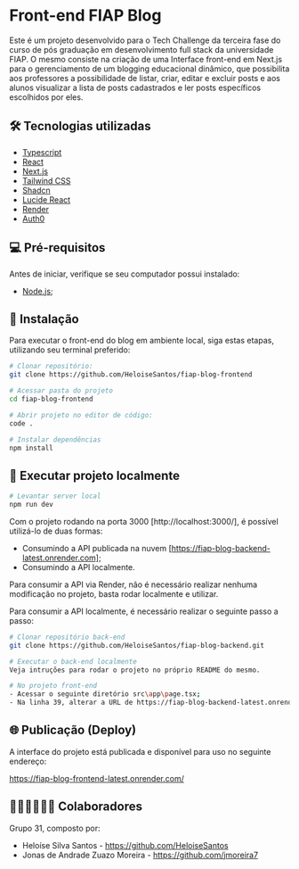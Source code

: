 # Front-end FIAP Blog

Este é um projeto desenvolvido para o Tech Challenge da terceira fase do curso de pós graduação em desenvolvimento full stack da universidade FIAP. O mesmo consiste na criação de uma Interface front-end em Next.js para o gerenciamento de um blogging educacional dinâmico, que possibilita aos professores a possibilidade de listar, criar, editar e excluir posts e aos alunos visualizar a lista de posts cadastrados e ler posts específicos escolhidos por eles.

## 🛠️ Tecnologias utilizadas

- [Typescript](https://www.typescriptlang.org/)
- [React](https://react.dev/)
- [Next.js](https://nextjs.org/)
- [Tailwind CSS](https://tailwindcss.com/)
- [Shadcn](https://ui.shadcn.com/)
- [Lucide React](https://lucide.dev/)
- [Render](https://render.com/)
- [Auth0](https://auth0.com/)

## 💻 Pré-requisitos

Antes de iniciar, verifique se seu computador possui instalado:

- [Node.js](https://nodejs.org/pt);

## 🔧 Instalação

Para executar o front-end do blog em ambiente local, siga estas etapas, utilizando seu terminal preferido:

```bash
# Clonar repositório:
git clone https://github.com/HeloiseSantos/fiap-blog-frontend

# Acessar pasta do projeto
cd fiap-blog-frontend

# Abrir projeto no editor de código:
code .

# Instalar dependências
npm install
```

## 🚀 Executar projeto localmente

```bash
# Levantar server local
npm run dev
```

Com o projeto rodando na porta 3000 [http://localhost:3000/], é possível utilizá-lo de duas formas:

- Consumindo a API publicada na nuvem [https://fiap-blog-backend-latest.onrender.com];
- Consumindo a API localmente. 

Para consumir a API via Render, não é necessário realizar nenhuma modificação no projeto, basta rodar localmente e utilizar. 

Para consumir a API localmente, é necessário realizar o seguinte passo a passo:

```bash
# Clonar repositório back-end
git clone https://github.com/HeloiseSantos/fiap-blog-backend.git

# Executar o back-end localmente
Veja intruções para rodar o projeto no próprio README do mesmo.

# No projeto front-end 
- Acessar o seguinte diretório src\app\page.tsx;
- Na linha 39, alterar a URL de https://fiap-blog-backend-latest.onrender.com/posts para http://localhost:3001/posts
```

## 🌐 Publicação (Deploy)

A interface do projeto está publicada e disponível para uso no seguinte endereço:

https://fiap-blog-frontend-latest.onrender.com/

## 🧑🏻‍💻👩🏻‍💻 Colaboradores

Grupo 31, composto por:

- Heloíse Silva Santos - https://github.com/HeloiseSantos
- Jonas de Andrade Zuazo Moreira - https://github.com/jmoreira7
